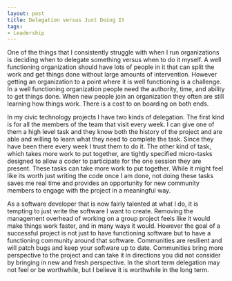 ```yaml
---
layout: post
title: Delegation versus Just Doing It
tags:
- Leadership
---
```

One of the things that I consistently struggle with when I run organizations is deciding when to delegate something versus when to do it myself. A well functioning organization should have lots of people in it that can split the work and get things done without large amounts of intervention. However getting an organization to a point where it is well functioning is a challenge. In a well functioning organization people need the authority, time, and ability to get things done. When new people join an organization they often are still learning how things work. There is a cost to on boarding on both ends.

In my civic technology projects I have two kinds of delegation. The first kind is for all the members of the team that visit every week. I can give one of them a high level task and they know both the history of the project and are able and willing to learn what they need to complete the task. Since they have been there every week I trust them to do it. The other kind of task, which takes more work to put together, are tightly specified micro-tasks designed to allow a coder to participate for the one session they are present. These tasks can take more work to put together. While it might feel like its worth just writing the code once I am done, not doing these tasks saves me real time and provides an opportunity for new community members to engage with the project in a meaningful way.

As a software developer that is now fairly talented at what I do, it is tempting to just write the software I want to create. Removing the management overhead of working on a group project feels like it would make things work faster, and in many ways it would. However the goal of a successful project is not just to have functioning software but to have a functioning community around that software. Communities are resilient and will patch bugs and keep your software up to date. Communities bring more perspective to the project and can take it in directions you did not consider by bringing in new and fresh perspective. In the short term delegation may not feel or be worthwhile, but I believe it is worthwhile in the long term.
